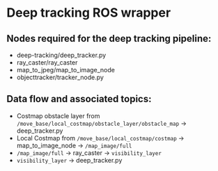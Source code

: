# Deep tracking ROS wrapper

## Nodes required for the deep tracking pipeline:
- deep-tracking/deep_tracker.py
- ray_caster/ray_caster
- map_to_jpeg/map_to_image_node
- objecttracker/tracker_node.py

## Data flow and associated topics:
- Costmap obstacle layer from ```/move_base/local_costmap/obstacle_layer/obstacle_map``` -> deep_tracker.py
- Local Costmap from ```/move_base/local_costmap/costmap``` -> map_to_image_node -> ```/map_image/full```
- ```/map_image/full``` -> ray_caster -> ```visibility_layer```
- ```visibility_layer``` -> deep_tracker.py
